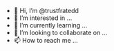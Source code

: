 - 👋 Hi, I’m @trustfratedd
- 👀 I’m interested in ...
- 🌱 I’m currently learning ...
- 💞️ I’m looking to collaborate on ...
- 📫 How to reach me ...

<!---
trustfratedd/trustfratedd is a ✨ special ✨ repository because its `README.md` (this file) appears on your GitHub profile.
You can click the Preview link to take a look at your changes.
--->
